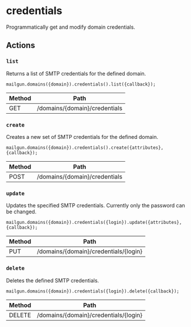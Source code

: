 # credentials

Programmatically get and modify domain credentials.

## Actions

### `list`

Returns a list of SMTP credentials for the defined domain.

`mailgun.domains({domain}).credentials().list({callback});`

Method | Path
--- | ---
GET | /domains/{domain}/credentials

### `create`

Creates a new set of SMTP credentials for the defined domain.

`mailgun.domains({domain}).credentials().create({attributes}, {callback});`

Method | Path
--- | ---
POST | /domains/{domain}/credentials

### `update`

Updates the specified SMTP credentials. Currently only the password can be changed.

`mailgun.domains({domain}).credentials({login}).update({attributes}, {callback});`

Method | Path
--- | ---
PUT | /domains/{domain}/credentials/{login}

### `delete`

Deletes the defined SMTP credentials.

`mailgun.domains({domain}).credentials({login}).delete({callback});`

Method | Path
--- | ---
DELETE | /domains/{domain}/credentials/{login}

